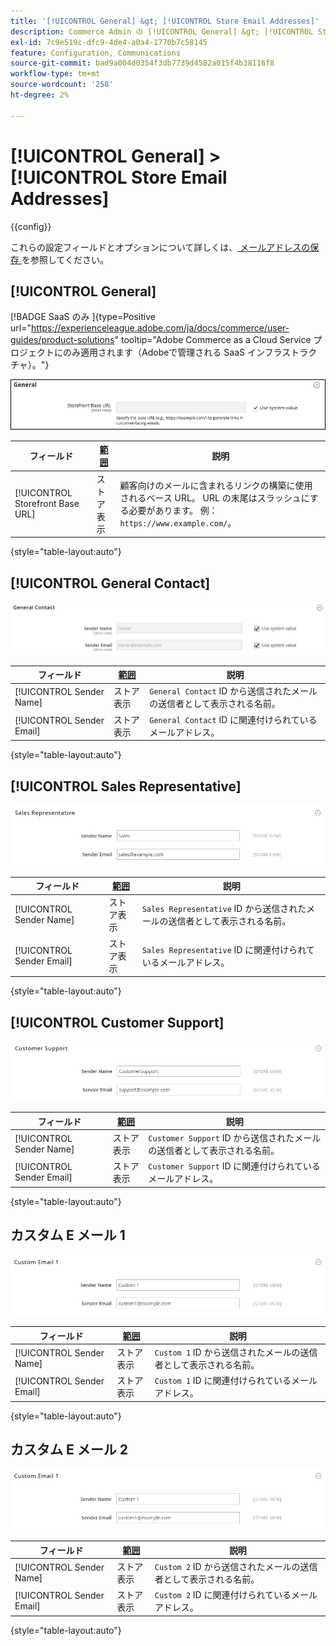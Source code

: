 ```yaml
---
title: '[!UICONTROL General] &gt; [!UICONTROL Store Email Addresses]'
description: Commerce Admin の [!UICONTROL General] &gt; [!UICONTROL Store Email Addresses] ページで設定を確認します。
exl-id: 7c9e519c-dfc9-4de4-a0a4-1770b7c58145
feature: Configuration, Communications
source-git-commit: bad9a004d0354f3db7739d4582a015f4b38116f8
workflow-type: tm+mt
source-wordcount: '258'
ht-degree: 2%

---
```


# [!UICONTROL General] > [!UICONTROL Store Email Addresses]

{{config}}

これらの設定フィールドとオプションについて詳しくは、[ メールアドレスの保存 ](../../getting-started/store-details.md#store-email-addresses) を参照してください。

## [!UICONTROL General]

[!BADGE SaaS のみ &#x200B;]{type=Positive url="https://experienceleague.adobe.com/ja/docs/commerce/user-guides/product-solutions" tooltip="Adobe Commerce as a Cloud Service プロジェクトにのみ適用されます（Adobeで管理される SaaS インフラストラクチャ）。"}

![ メールアドレスを保存/一般連絡先 ](./assets/store-email-addresses-general-general.png)<!-- zoom -->

| フィールド | [ 範囲 ](../../getting-started/websites-stores-views.md#scope-settings) | 説明 |
|--- |--- |--- |
| [!UICONTROL Storefront Base URL] | ストア表示 | 顧客向けのメールに含まれるリンクの構築に使用されるベース URL。 URL の末尾はスラッシュにする必要があります。 例：`https://www.example.com/`。 |

{style="table-layout:auto"}

## [!UICONTROL General Contact]

![ メールアドレスを保存/一般連絡先 ](./assets/store-email-addresses-general-contact.png)<!-- zoom -->

| フィールド | [ 範囲 ](../../getting-started/websites-stores-views.md#scope-settings) | 説明 |
|--- |--- |--- |
| [!UICONTROL Sender Name] | ストア表示 | `General Contact` ID から送信されたメールの送信者として表示される名前。 |
| [!UICONTROL Sender Email] | ストア表示 | `General Contact` ID に関連付けられているメールアドレス。 |

{style="table-layout:auto"}

## [!UICONTROL Sales Representative]

![Store Email Addresses > Sales Representative](./assets/store-email-addresses-sales-rep.png)<!-- zoom -->

| フィールド | [ 範囲 ](../../getting-started/websites-stores-views.md#scope-settings) | 説明 |
|--- |--- |--- |
| [!UICONTROL Sender Name] | ストア表示 | `Sales Representative` ID から送信されたメールの送信者として表示される名前。 |
| [!UICONTROL Sender Email] | ストア表示 | `Sales Representative` ID に関連付けられているメールアドレス。 |

{style="table-layout:auto"}

## [!UICONTROL Customer Support]

![ メールアドレスを保存/カスタマーサポート ](./assets/store-email-addresses-customer-support.png)<!-- zoom -->

| フィールド | [ 範囲 ](../../getting-started/websites-stores-views.md#scope-settings) | 説明 |
|--- |--- |--- |
| [!UICONTROL Sender Name] | ストア表示 | `Customer Support` ID から送信されたメールの送信者として表示される名前。 |
| [!UICONTROL Sender Email] | ストア表示 | `Customer Support` ID に関連付けられているメールアドレス。 |

{style="table-layout:auto"}

## カスタム E メール 1

![ メールアドレスを保存/カスタムメール 1](./assets/store-email-addresses-custom-email1.png)<!-- zoom -->

| フィールド | [ 範囲 ](../../getting-started/websites-stores-views.md#scope-settings) | 説明 |
|--- |--- |--- |
| [!UICONTROL Sender Name] | ストア表示 | `Custom 1` ID から送信されたメールの送信者として表示される名前。 |
| [!UICONTROL Sender Email] | ストア表示 | `Custom 1` ID に関連付けられているメールアドレス。 |

{style="table-layout:auto"}

## カスタム E メール 2

![ メールアドレスを保存/カスタムメール 2](./assets/store-email-addresses-custom-email1.png)<!-- zoom -->

| フィールド | [ 範囲 ](../../getting-started/websites-stores-views.md#scope-settings) | 説明 |
|--- |--- |--- |
| [!UICONTROL Sender Name] | ストア表示 | `Custom 2` ID から送信されたメールの送信者として表示される名前。 |
| [!UICONTROL Sender Email] | ストア表示 | `Custom 2` ID に関連付けられているメールアドレス。 |

{style="table-layout:auto"}

